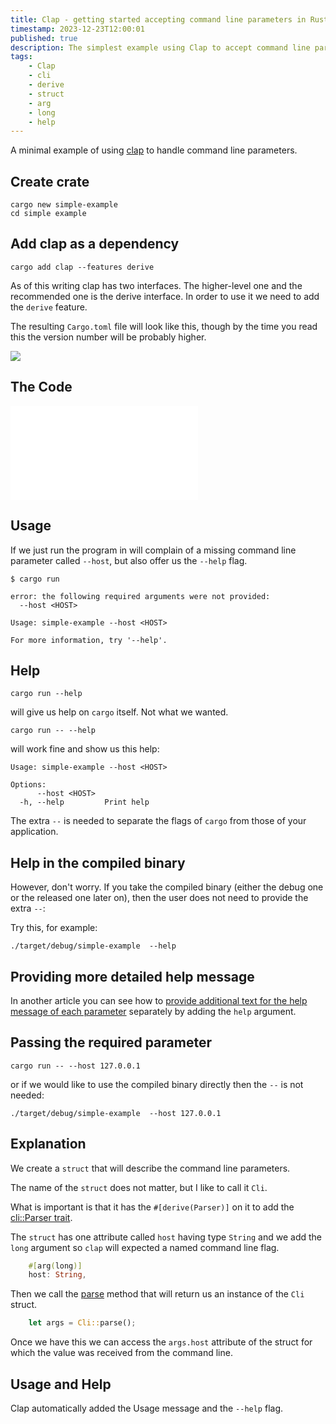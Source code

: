 ```yaml
---
title: Clap - getting started accepting command line parameters in Rust
timestamp: 2023-12-23T12:00:01
published: true
description: The simplest example using Clap to accept command line parameters in Rust.
tags:
    - Clap
    - cli
    - derive
    - struct
    - arg
    - long
    - help
---
```


A minimal example of using [clap](/clap) to handle command line parameters.

## Create crate

```
cargo new simple-example
cd simple example
```


## Add clap as a dependency

```
cargo add clap --features derive
```

As of this writing clap has two interfaces. The higher-level one and the recommended one is the derive interface.
In order to use it we need to add the `derive` feature.

The resulting `Cargo.toml` file will look like this, though by the time you read this the version number will be probably higher.

![](examples/clap/simple-example/Cargo.toml)


## The Code

![](examples/clap/simple-example/src/main.rs)

## Usage

If we just run the program in will complain of a missing command line parameter called `--host`, but also offer us the `--help` flag.

```
$ cargo run

error: the following required arguments were not provided:
  --host <HOST>

Usage: simple-example --host <HOST>

For more information, try '--help'.
```

## Help

```
cargo run --help
```

will give us help on `cargo` itself. Not what we wanted.

```
cargo run -- --help
```

will work fine and show us this help:

```
Usage: simple-example --host <HOST>

Options:
      --host <HOST>
  -h, --help         Print help
```

The extra `--` is needed to separate the flags of `cargo` from those of your application.


## Help in the compiled binary

However, don't worry. If you take the compiled binary (either the debug one or the released one later on), then the user does not
need to provide the extra `--`:

Try this, for example:

```
./target/debug/simple-example  --help
```

## Providing more detailed help message

In another article you can see how to [provide additional text for the help message of each parameter](/clap-help-text) separately by adding the `help` argument.

## Passing the required parameter

```
cargo run -- --host 127.0.0.1
```

or if we would like to use the compiled binary directly then the `--` is not needed:

```
./target/debug/simple-example  --host 127.0.0.1
```


## Explanation

We create a `struct` that will describe the command line parameters.

The name of the `struct` does not matter, but I like to call it `Cli`.

What is important is that it has the `#[derive(Parser)]` on it to
add the [cli::Parser trait](https://docs.rs/clap/latest/clap/trait.Parser.html).

The `struct` has one attribute called `host` having type `String` and we add the `long` argument so `clap` will expected a named command line flag.

```rust
    #[arg(long)]
    host: String,
```

Then we call the [parse](https://docs.rs/clap/latest/clap/trait.Parser.html#method.parse) method that will return us an instance of the `Cli` struct.

```rust
    let args = Cli::parse();
```

Once we have this we can access the `args.host` attribute of the struct for which the value was received from the command line.



## Usage and Help


Clap automatically added the Usage message and the `--help` flag.


